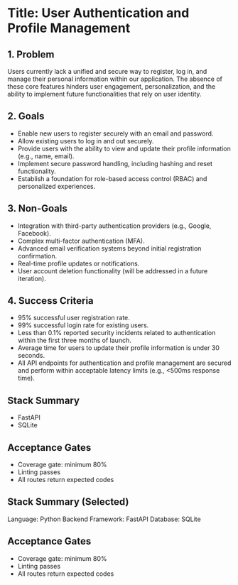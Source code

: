 # Title: User Authentication and Profile Management

## 1. Problem
Users currently lack a unified and secure way to register, log in, and manage their personal information within our application. The absence of these core features hinders user engagement, personalization, and the ability to implement future functionalities that rely on user identity.

## 2. Goals
*   Enable new users to register securely with an email and password.
*   Allow existing users to log in and out securely.
*   Provide users with the ability to view and update their profile information (e.g., name, email).
*   Implement secure password handling, including hashing and reset functionality.
*   Establish a foundation for role-based access control (RBAC) and personalized experiences.

## 3. Non-Goals
*   Integration with third-party authentication providers (e.g., Google, Facebook).
*   Complex multi-factor authentication (MFA).
*   Advanced email verification systems beyond initial registration confirmation.
*   Real-time profile updates or notifications.
*   User account deletion functionality (will be addressed in a future iteration).

## 4. Success Criteria
*   95% successful user registration rate.
*   99% successful login rate for existing users.
*   Less than 0.1% reported security incidents related to authentication within the first three months of launch.
*   Average time for users to update their profile information is under 30 seconds.
*   All API endpoints for authentication and profile management are secured and perform within acceptable latency limits (e.g., <500ms response time).

## Stack Summary
- FastAPI
- SQLite

## Acceptance Gates
- Coverage gate: minimum 80%
- Linting passes
- All routes return expected codes

## Stack Summary (Selected)
Language: Python
Backend Framework: FastAPI
Database: SQLite

## Acceptance Gates
- Coverage gate: minimum 80%
- Linting passes
- All routes return expected codes

